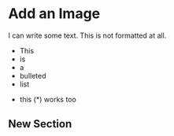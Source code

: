 # Add an Image

I can write some text. This is not formatted at all.

- This
- is
- a
- bulleted
- list
* this (*) works too

## New Section
